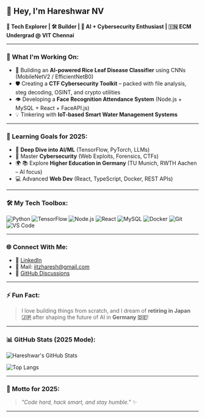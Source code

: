 ## 👋 Hey, I'm Hareshwar NV

**🚀 Tech Explorer | 🛠️ Builder | 🧠 AI + Cybersecurity Enthusiast | 🇮🇳 ECM Undergrad @ VIT Chennai**

---

### 🔭 What I'm Working On:
- 🧠 Building an **AI-powered Rice Leaf Disease Classifier** using CNNs (MobileNetV2 / EfficientNetB0)
- 🛡️ Creating a **CTF Cybersecurity Toolkit** – packed with file analysis, steg decoding, OSINT, and crypto utilities
- 👁️ Developing a **Face Recognition Attendance System** (Node.js + MySQL + React + FaceAPI.js)
- 💡 Tinkering with **IoT-based Smart Water Management Systems**

---

### 🌱 Learning Goals for 2025:
- 🤖 **Deep Dive into AI/ML** (TensorFlow, PyTorch, LLMs)
- 🔐 Master **Cybersecurity** (Web Exploits, Forensics, CTFs)
- 🌍 📚 Explore **Higher Education in Germany** (TU Munich, RWTH Aachen – AI focus)
- 💻 Advanced **Web Dev** (React, TypeScript, Docker, REST APIs)

---

### 🛠️ My Tech Toolbox:
![Python](https://img.shields.io/badge/-Python-3776AB?style=flat&logo=python&logoColor=white)
![TensorFlow](https://img.shields.io/badge/-TensorFlow-FF6F00?style=flat&logo=tensorflow&logoColor=white)
![Node.js](https://img.shields.io/badge/-Node.js-339933?style=flat&logo=node.js&logoColor=white)
![React](https://img.shields.io/badge/-React-61DAFB?style=flat&logo=react&logoColor=white)
![MySQL](https://img.shields.io/badge/-MySQL-4479A1?style=flat&logo=mysql&logoColor=white)
![Docker](https://img.shields.io/badge/-Docker-2496ED?style=flat&logo=docker&logoColor=white)
![Git](https://img.shields.io/badge/-Git-F05032?style=flat&logo=git&logoColor=white)
![VS Code](https://img.shields.io/badge/-VSCode-007ACC?style=flat&logo=visual-studio-code&logoColor=white)

---

### 🌐 Connect With Me:
- 💼 [LinkedIn](https://www.linkedin.com/in/hareshwar-nv)
- 📧 Mail: iitzharesh@gmail.com
- 🧠 [GitHub Discussions](https://github.com/HareshKen)

---

### ⚡ Fun Fact:
> I love building things from scratch, and I dream of **retiring in Japan 🇯🇵** after shaping the future of AI in **Germany 🇩🇪**!

---

### 📊 GitHub Stats (2025 Mode):
![Hareshwar's GitHub Stats](https://github-readme-stats.vercel.app/api?username=HareshKen&show_icons=true&theme=tokyonight&hide_title=false&count_private=true)

![Top Langs](https://github-readme-stats.vercel.app/api/top-langs/?username=HareshKen&layout=compact&theme=tokyonight)

---

### 💬 Motto for 2025:
> _"Code hard, hack smart, and stay humble."_ ✨

---
